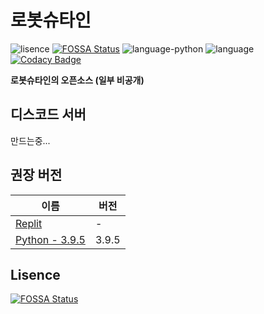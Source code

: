 # 로봇슈타인
![lisence](https://img.shields.io/github/license/jaewoolee82/robotsutain)
[![FOSSA Status](https://app.fossa.com/api/projects/git%2Bgithub.com%2Fjaewoolee82%2Frobotsutain.svg?type=shield)](https://app.fossa.com/projects/git%2Bgithub.com%2Fjaewoolee82%2Frobotsutain?ref=badge_shield)
![language-python](https://img.shields.io/github/languages/top/jaewoolee82/robotsutain)
![language](https://img.shields.io/badge/Language-Python-brightgreen)
[![Codacy Badge](https://app.codacy.com/project/badge/Grade/ef69ffc10707482e802a9a6feb90ec02)](https://www.codacy.com/gh/jaewoolee82/robotsutain/dashboard?utm_source=github.com&amp;utm_medium=referral&amp;utm_content=jaewoolee82/robotsutain&amp;utm_campaign=Badge_Grade)

**로봇슈타인의 오픈소스 (일부 비공개)**

## 디스코드 서버
만드는중...

## 권장 버전
| 이름                                                                            | 버전 |
| ------------------------------------------------------------------------------ | ------- |
| [Replit](https://replit.com)                                                  | -  |
| [Python - 3.9.5](https://www.python.org/downloads/release/python-395)                 | 	3.9.5  |

## Lisence
[![FOSSA Status](https://app.fossa.com/api/projects/git%2Bgithub.com%2Fjaewoolee82%2Frobotsutain.svg?type=large)](https://app.fossa.com/projects/git%2Bgithub.com%2Fjaewoolee82%2Frobotsutain?ref=badge_large)

